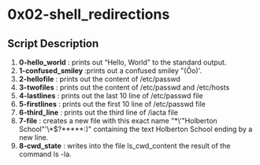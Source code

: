 # 0x02-shell_redirections 

## Script Description 
1. **0-hello_world** : prints out “Hello, World” to the standard output.
2. **1-confused_smiley** :prints out a confused smiley "(Ôo)'. 
3. **2-hellofile** : prints out the content of /etc/passwd 
4. **3-twofiles** : prints out the content of /etc/passwd and /etc/hosts
5. **4-lastlines** : prints out the last 10 line of /etc/passwd file
6. **5-firstlines** : prints out the first 10 line of /etc/passwd file
7. **6-third_line** : prints out the third line of /iacta file 
8. **7-file** : creates a new file with this exact name "\*\\'"Holberton School"\'\\*$\?\*\*\*\*\*:)" containing the text Holberton School ending by a new line.
9. **8-cwd_state** :  writes into the file ls_cwd_content the result of the command ls -la.
